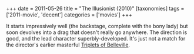 +++
date = 2011-05-26
title = "The Illusionist (2010)"
[taxonomies]
tags = ['2011-movie', 'decent']
categories = ['movies']
+++

It starts impressively well (the backstage, complete with the bony lady)
but soon devolves into a drag that doesn't really go anywhere. The
direction is good, and the lead character superbly-developed. It's just
not a match for the director's earlier masterful [Triplets of
Belleville].

  [Triplets of Belleville]: http://tshepang.net/the-triplets-of-belleville-2003
